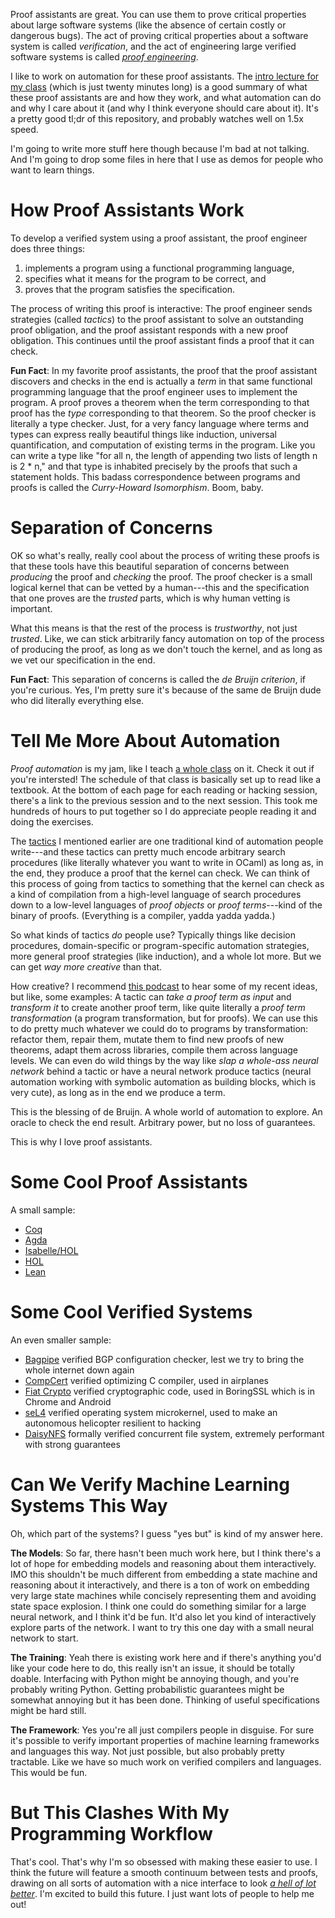 Proof assistants are great. You can use them to prove critical properties
about large software systems (like the absence of certain costly or dangerous bugs).
The act of proving critical properties about
a software system is called _verification_, and the act of engineering large
verified software systems is called _[proof engineering](https://dependenttyp.es/pdf/QEDatLarge.pdf)_.

I like to work on automation for these proof assistants.
The [intro lecture for my class](https://www.youtube.com/watch?v=bzo4FTAmaOM)
(which is just twenty minutes long) is a good summary of what these proof assistants
are and how they work, and what automation can do and why I care about it
(and why I think everyone should care about it). It's a pretty good tl;dr of this repository,
and probably watches well on 1.5x speed.

I'm going to write more stuff here though because I'm bad at not talking.
And I'm going to drop some files in here that I use as demos for people who
want to learn things.

# How Proof Assistants Work

To develop a verified system using a proof assistant, the proof engineer does three things:

1. implements a program using a functional programming language,
2. specifies what it means for the program to be correct, and
3. proves that the program satisfies the specification.

The process of writing this proof is interactive: The proof engineer sends strategies
(called _tactics_) to the proof assistant to solve an outstanding proof obligation, and
the proof assistant responds with a new proof obligation. This continues until the proof assistant finds a proof that it can check.

**Fun Fact**: In my favorite proof assistants, the proof that the proof assistant
discovers and checks in the end is actually a _term_ in that same functional programming
language that the proof engineer uses to implement the program. A proof proves a theorem
when the term corresponding to that proof has the _type_ corresponding to that theorem.
So the proof checker is literally a type checker. Just, for a very fancy language
where terms and types can express really beautiful things like induction, universal
quantification, and computation of existing terms in the program. Like you can write a type
like "for all n, the length of appending two lists of length n is 2 * n," and that type
is inhabited precisely by the proofs that such a statement holds. This badass correspondence
between programs and proofs is called the _Curry-Howard Isomorphism_. Boom, baby.

# Separation of Concerns

OK so what's really, really cool about the process of writing these proofs is that
these tools have this beautiful separation of concerns between _producing_ the proof
and _checking_ the proof. The proof checker is a small logical kernel that can be vetted
by a human---this and the specification that one proves are the _trusted_ parts,
which is why human vetting is important.

What this means is that the rest of the process is _trustworthy_, not just _trusted_.
Like, we can stick arbitrarily fancy automation on top of the process of producing the proof,
as long as we don't touch the kernel, and as long as we vet our specification in the end.

**Fun Fact**: This separation of concerns is called the _de Bruijn criterion_, if you're
curious. Yes, I'm pretty sure it's because of the same de Bruijn dude who did literally
everything else.

# Tell Me More About Automation

_Proof automation_ is my jam, like I teach [a whole class](https://dependenttyp.es/classes/598sp2022.html) on it. Check it out if you're intersted! The schedule of that class is
basically set up to read like a textbook. At the bottom of each page for each reading
or hacking session, there's a link to the previous session and to the next session.
This took me hundreds of hours to put together so I do appreciate people reading it
and doing the exercises.

The [tactics](https://dependenttyp.es/classes/artifacts/6-languages.html)
I mentioned earlier are one traditional kind
of automation people write---and these tactics can pretty much encode arbitrary
search procedures (like literally whatever you want to write in OCaml) as long as,
in the end, they produce a proof that the kernel can check.
We can think of this process of going from tactics to something that the kernel can check
as a kind of compilation from a high-level language of search procedures down to a low-level
languages of _proof objects_ or _proof terms_---kind of the binary of proofs.
(Everything is a compiler, yadda yadda yadda.)

So what kinds of tactics _do_ people use? Typically things like decision procedures,
domain-specific or program-specific automation strategies, more general
proof strategies (like induction), and a whole lot more. But we can get _way more creative_
than that.

How creative? I recommend [this podcast](https://soundcloud.com/thesis-review/41-talia-ringer-proof-repair) to hear some of my recent ideas, but like, some examples:
A tactic can _take a proof term as input_ and _transform it_ to create another
proof term, like quite literally a _proof term transformation_ (a program
transformation, but for proofs). We can use this to do pretty much whatever we could do to programs by transformation: refactor them, repair them, mutate them to find new proofs 
of new theorems, adapt them across libraries, compile them across language levels.
We can even do wild things by the way like _slap a whole-ass neural network_ behind a tactic
or have a neural network produce tactics (neural automation working with symbolic 
automation as building blocks, which is very cute), as long as in the end we produce a term.

This is the blessing of de Bruijn. A whole world of automation to explore.
An oracle to check the end result. Arbitrary power, but no loss of guarantees.

This is why I love proof assistants.

# Some Cool Proof Assistants

A small sample:

- [Coq](https://coq.inria.fr/)
- [Agda](https://wiki.portal.chalmers.se/agda/pmwiki.php)
- [Isabelle/HOL](https://isabelle.in.tum.de/)
- [HOL](https://hol-theorem-prover.org/)
- [Lean](https://leanprover.github.io/)

# Some Cool Verified Systems

An even smaller sample:

- [Bagpipe](http://bagpipe.uwplse.org/bagpipe/) verified BGP configuration checker, lest we try to bring the whole internet down again
- [CompCert](https://compcert.org/) verified optimizing C compiler, used in airplanes
- [Fiat Crypto](http://adam.chlipala.net/papers/FiatCryptoSP19/FiatCryptoSP19.pdf) verified cryptographic code, used in BoringSSL which is in Chrome and Android
- [seL4](https://sel4.systems/) verified operating system microkernel, used to make an autonomous helicopter resilient to hacking
- [DaisyNFS](https://www.chajed.io/papers/tchajed-thesis.pdf) formally verified
concurrent file system, extremely performant with strong guarantees

# Can We Verify Machine Learning Systems This Way

Oh, which part of the systems? I guess "yes but" is kind of my answer here.

**The Models**: So far, there hasn't been much work here, but I think there's a lot of hope
for embedding models and reasoning about them interactively. IMO this shouldn't be
much different from embedding a state machine and reasoning about it interactively,
and there is a ton of work on embedding very large state machines while concisely
representing them and avoiding state space explosion. I think one could do something
similar for a large neural network, and I think it'd be fun. It'd also let you kind of
interactively explore parts of the network. I want to try this one day with a small
neural network to start.

**The Training**: Yeah there is existing work here and if there's anything you'd like
your code here to do, this really isn't an issue, it should be totally doable.
Interfacing with Python might be annoying though, and you're probably writing Python.
Getting probabilistic guarantees might be somewhat annoying but it has been done.
Thinking of useful specifications might be hard still.

**The Framework**: Yes you're all just compilers people in disguise. 
For sure it's possible to verify important properties of machine learning frameworks 
and languages this way. Not just possible, but also probably pretty tractable.
Like we have so much work on verified compilers and languages.
This would be fun.

# But This Clashes With My Programming Workflow

That's cool. That's why I'm so obsessed with making these easier to use.
I think the future will feature a smooth continuum between tests and proofs,
drawing on all sorts of automation with a nice interface to look _[a hell of lot better](https://twitter.com/TaliaRinger/status/1365433319572185092)_. I'm excited to build
this future. I just want lots of people to help me out!

